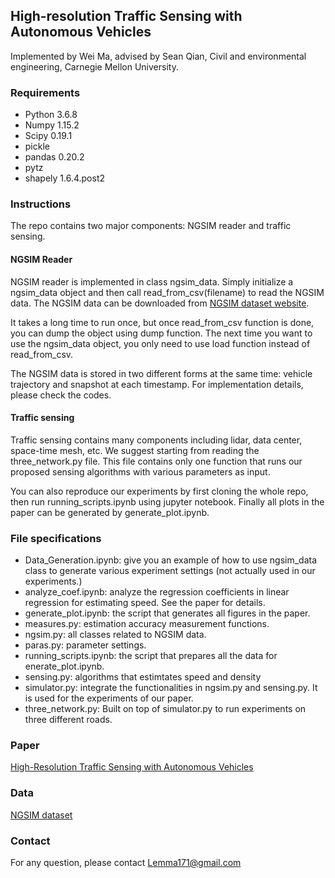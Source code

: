 ## High-resolution Traffic Sensing with Autonomous Vehicles


Implemented by Wei Ma, advised by Sean Qian, Civil and environmental engineering, Carnegie Mellon University. 


### Requirements

- Python 3.6.8
- Numpy 1.15.2
- Scipy 0.19.1
- pickle
- pandas 0.20.2
- pytz
- shapely 1.6.4.post2

### Instructions

The repo contains two major components: NGSIM reader and traffic sensing.

#### NGSIM Reader
NGSIM reader is implemented in class ngsim_data. Simply initialize a ngsim_data object and then call read_from_csv(filename) to read the NGSIM data. The NGSIM data can be downloaded from [NGSIM dataset website](https://ops.fhwa.dot.gov/trafficanalysistools/ngsim.htm "NGSIM").  

It takes a long time to run once, but once read_from_csv function is done, you can dump the object using dump function. The next time you want to use the ngsim_data object, you only need to use load function instead of read_from_csv.

The NGSIM data is stored in two different forms at the same time: vehicle trajectory and snapshot at each timestamp. For implementation details, please check the codes.

#### Traffic sensing

Traffic sensing contains many components including lidar, data center, space-time mesh, etc. We suggest starting from reading the three_network.py file. This file contains only one function that runs our proposed sensing algorithms with various parameters as input.

You can also reproduce our experiments by first cloning the whole repo, then run running_scripts.ipynb using jupyter notebook. Finally all plots in the paper can be generated by generate_plot.ipynb.


### File specifications

- Data_Generation.ipynb: give you an example of how to use ngsim_data class to generate various experiment settings (not actually used in our experiments.)
- analyze_coef.ipynb: analyze the regression coefficients in linear regression for estimating speed. See the paper for details.
- generate_plot.ipynb: the script that generates all figures in the paper.
- measures.py: estimation accuracy measurement functions.
- ngsim.py: all classes related to NGSIM data.
- paras.py: parameter settings.
- running_scripts.ipynb: the script that prepares all the data for enerate_plot.ipynb.
- sensing.py: algorithms that estimtates speed and density
- simulator.py: integrate the functionalities in ngsim.py and sensing.py. It is used for the experiments of our paper.
- three_network.py: Built on top of simulator.py to run experiments on three different roads.


### Paper
[High-Resolution Traffic Sensing with Autonomous Vehicles](http://arxiv.org/abs/1910.02376 "High-Resolution Traffic Sensing with Autonomous Vehicles")

### Data

[NGSIM dataset](https://ops.fhwa.dot.gov/trafficanalysistools/ngsim.htm "NGSIM")


### Contact
For any question, please contact Lemma171@gmail.com
